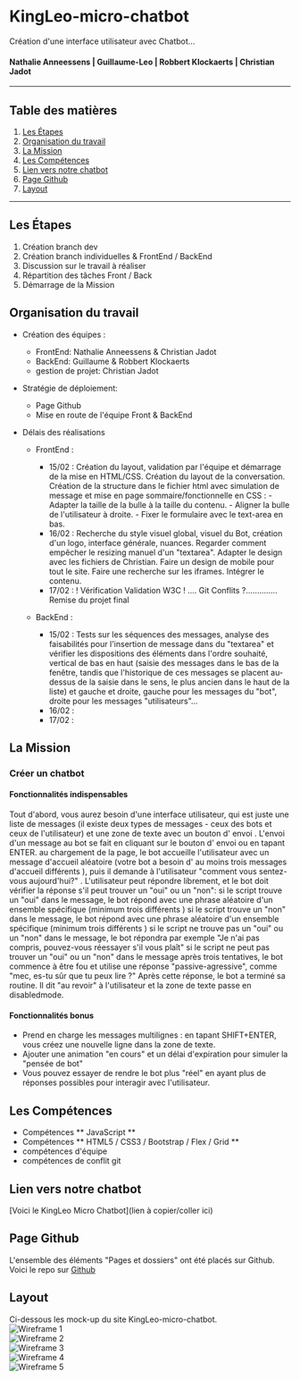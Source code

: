 # KingLeo-micro-chatbot
Création d'une interface utilisateur avec Chatbot...  
#### Nathalie Anneessens | Guillaume-Leo | Robbert Klockaerts | Christian Jadot

***

## Table des matières
1. [Les Étapes](#Les-Etapes)
2. [Organisation du travail](#Organisation-du-travail)
3. [La Mission](#La-Mission)
4. [Les Compétences](#Les-Compétences)
5. [Lien vers notre chatbot](#Lien-vers-notre-chatbot)
6. [Page Github](#Page-Github)
7. [Layout](#Layout)

***

<a name="Les-Etapes"></a>
## Les Étapes
1. Création branch dev
2. Création branch individuelles & FrontEnd / BackEnd
3. Discussion sur le travail à réaliser
4. Répartition des tâches Front / Back
5. Démarrage de la Mission

<a name="Organisation-du-travail"></a>
## Organisation du travail
- Création des équipes :
  - FrontEnd: Nathalie Anneessens & Christian Jadot
  - BackEnd: Guillaume & Robbert Klockaerts
  - gestion de projet: Christian Jadot

- Stratégie de déploiement:
  - Page Github
  - Mise en route de l'équipe Front & BackEnd

- Délais des réalisations
  - FrontEnd :
    - 15/02 : Création du layout, validation par l'équipe et démarrage de la mise en HTML/CSS.
              Création du layout de la conversation.
              Création de la structure dans le fichier html avec simulation de message et mise en page sommaire/fonctionnelle en CSS :
              - Adapter la taille de la bulle à la taille du contenu.
              - Aligner la bulle de l'utilisateur à droite.
              - Fixer le formulaire avec le text-area en bas.
    - 16/02 : Recherche du style visuel global, visuel du Bot, création d'un logo, interface générale, nuances.
              Regarder comment empêcher le resizing manuel d'un "textarea".
              Adapter le design avec les fichiers de Christian.
              Faire un design de mobile pour tout le site.
              Faire une recherche sur les iframes.
              Intégrer le contenu.
    - 17/02 : ! Vérification Validation W3C ! .... Git Conflits ?.............. Remise du projet final

  - BackEnd :
    - 15/02 : Tests sur les séquences des messages, analyse des faisabilités pour l'insertion de message dans du "textarea" et vérifier les dispositions des éléments dans l'ordre souhaité, vertical de bas en haut (saisie des messages dans le bas de la fenêtre, tandis que l'historique de ces messages se placent au-dessus de la saisie dans le sens, le plus ancien dans le haut de la liste) et gauche et droite, gauche pour les messages du "bot", droite pour les messages "utilisateurs"...
    - 16/02 : 
    - 17/02 : 

<a name="La-Mission"></a>
## La Mission
### Créer un chatbot
#### Fonctionnalités indispensables
Tout d'abord, vous aurez besoin d'une interface utilisateur, qui est juste une liste de messages (il existe deux types de messages - ceux des bots et ceux de l'utilisateur) et une zone de texte avec un bouton d' envoi .
L'envoi d'un message au bot se fait en cliquant sur le bouton d' envoi ou en tapant ENTER.
au chargement de la page, le bot accueille l'utilisateur avec un message d'accueil aléatoire (votre bot a besoin d' au moins trois messages d'accueil différents ), puis il demande à l'utilisateur "comment vous sentez-vous aujourd'hui?" .
L'utilisateur peut répondre librement, et le bot doit vérifier la réponse s'il peut trouver un "oui" ou un "non":
si le script trouve un "oui" dans le message, le bot répond avec une phrase aléatoire d'un ensemble spécifique (minimum trois différents )
si le script trouve un "non" dans le message, le bot répond avec une phrase aléatoire d'un ensemble spécifique (minimum trois différents )
si le script ne trouve pas un "oui" ou un "non" dans le message, le bot répondra par exemple "Je n'ai pas compris, pouvez-vous réessayer s'il vous plaît"
si le script ne peut pas trouver un "oui" ou un "non" dans le message après trois tentatives, le bot commence à être fou et utilise une réponse "passive-agressive", comme "mec, es-tu sûr que tu peux lire ?"
Après cette réponse, le bot a terminé sa routine. Il dit "au revoir" à l'utilisateur et la zone de texte passe en disabledmode.
#### Fonctionnalités bonus
- Prend en charge les messages multilignes : en tapant SHIFT+ENTER, vous créez une nouvelle ligne dans la zone de texte.
- Ajouter une animation "en cours" et un délai d'expiration pour simuler la "pensée de bot"
- Vous pouvez essayer de rendre le bot plus "réel" en ayant plus de réponses possibles pour interagir avec l'utilisateur.

<a name="Les-Compétences"></a>
## Les Compétences
- Compétences ** JavaScript **
- Compétences ** HTML5 / CSS3 / Bootstrap / Flex / Grid ** 
- compétences d'équipe
- compétences de conflit git

<a name="Lien-vers-notre-chatbot"></a>
## Lien vers notre chatbot  
[Voici le KingLeo Micro Chatbot](lien à copier/coller ici)

<a name="Page-Github"></a>
## Page Github
L'ensemble des éléments "Pages et dossiers" ont été placés sur Github.  
Voici le repo sur [Github](https://github.com/ChristianJadot/KingLeo-micro-chatbot/)

<a name=""></a>
## Layout
Ci-dessous les mock-up du site KingLeo-micro-chatbot.  
![Wireframe 1]()  
![Wireframe 2]()  
![Wireframe 3]()  
![Wireframe 4]()  
![Wireframe 5]()  